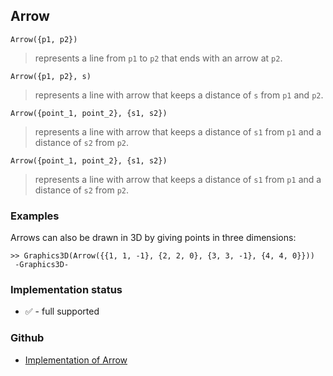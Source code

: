 ## Arrow

```
Arrow({p1, p2})
```

> represents a line from `p1` to `p2` that ends with an arrow at `p2`.

```
Arrow({p1, p2}, s)
```

> represents a line with arrow that keeps a distance of `s` from `p1` and `p2`.

```
Arrow({point_1, point_2}, {s1, s2})
```

> represents a line with arrow that keeps a distance of `s1` from `p1` and a distance of `s2` from `p2`.

```
Arrow({point_1, point_2}, {s1, s2})
```

> represents a line with arrow that keeps a distance of `s1` from `p1` and a distance of `s2` from `p2`.
 
### Examples

Arrows can also be drawn in 3D by giving points in three dimensions:

```
>> Graphics3D(Arrow({{1, 1, -1}, {2, 2, 0}, {3, 3, -1}, {4, 4, 0}}))
 -Graphics3D-
```

### Implementation status

* &#x2705; - full supported

### Github

* [Implementation of Arrow](https://github.com/axkr/symja_android_library/blob/master/symja_android_library/matheclipse-core/src/main/java/org/matheclipse/core/builtin/GraphicsFunctions.java#L43) 

